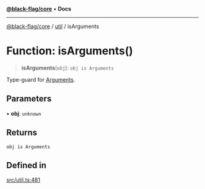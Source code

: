 [**@black-flag/core**](../../README.md) • **Docs**

***

[@black-flag/core](../../README.md) / [util](../README.md) / isArguments

# Function: isArguments()

> **isArguments**(`obj`): `obj is Arguments`

Type-guard for [Arguments](../../index/type-aliases/Arguments.md).

## Parameters

• **obj**: `unknown`

## Returns

`obj is Arguments`

## Defined in

[src/util.ts:481](https://github.com/Xunnamius/black-flag/blob/99e2b3aa8ebef83fdf414dda22ad11405c1907df/src/util.ts#L481)
